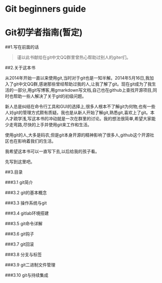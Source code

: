 # Git beginners guide
# Git初学者指南(暂定)

##1.写在前面的话

>谨以此书献给在git中文QQ群里曾热心帮助过别人的giter们。

##2.关于这本书

从2014年开始一直以来使用git,当时对于git也是一知半解。2014年5月16日,我加入了git中文QQ群,感谢那些曾经帮助过我的人,让我了解了git。现在git成为了我生活的一部分,用git写博客,用gmarkdown写文档,自己也在github上查找开源项目,同时也帮助一些人解决了关于git的初级问题。

新人总是纠结在命令行工具和GUI的选择上,很多人根本不了解git为何物,也有一些人对git的管理方式颇有质疑。我也是从新人开始了解git,熟悉git,喜欢上了git。本人才疏学浅,写这本书的冲动就是一次在群里的讨论。我的想法很简单,希望大家能少走弯路,尽快的上手并使用git来工作和生活。

使用git的人,大多是码农,但是git本身开源的精神影响了很多人,github这个开源社区也在影响着我们的生活。

我希望这本书可以一直写下去,以后给我的孩子看。

先写到这里吧。

##3.目录

###3.1 git简介

###3.2 git的基本概念

###3.3 操作系统与git

###3.4 gitlab环境搭建

###3.5 git命令详解

###3.6 git钩子

###3.7 git回滚

###3.8 分支与标签

###3.9 git二进制文件管理

###3.10 git与持续集成


